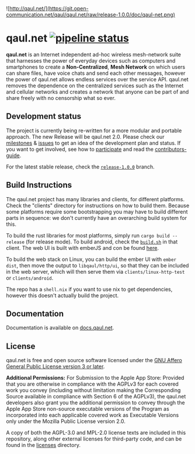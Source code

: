![http://qaul.net/](https://git.open-communication.net/qaul/qaul.net/raw/release-1.0.0/doc/qaul-net.png)

# qaul.net [![pipeline status](https://git.open-communication.net/qaul/qaul.net/badges/master/pipeline.svg)](https://git.open-communication.net/qaul/qaul.net/commits/master)

**qaul.net** is an Internet independent ad-hoc wireless mesh-network
suite that harnesses the power of everyday devices such as computers
and smartphones to create a **Non-Centralized**, **Mesh Network** on
which users can share files, have voice chats and send each other
messages, however the power of qaul.net allows endless services over
the service API. qaul.net removes the dependence on the centralized
services such as the Internet and cellular networks and creates a
network that anyone can be part of and share freely with no censorship
what so ever.


## Development status

The project is currently being re-written for a more modular and
portable approach. The new Release will be qaul.net 2.0. Please check
our [milestones] & [issues] to get an idea of the development plan and
status. If you want to get involved, see how to [participate] and read 
the [contributors-guide].

For the latest stable release, check the [`release-1.0.0`][release]
branch.

[milestones]: https://git.open-communication.net/groups/qaul/-/milestones
[issues]: https://git.open-communication.net/qaul/qaul.net/issues
[participate]: https://qaul.net/#participation
[contributors-guide]: https://docs.qaul.net/contributors/
[release]: https://git.open-communication.net/qaul/qaul.net/tree/release-1.0.0


## Build Instructions

The qaul.net project has many libraries and clients, for different
platforms.  Check the "clients" directory for instructions on how to
build them.  Because some platforms require some bootstrapping you may
have to build different parts in sequence: we don't currently have an
overarching build system for this.

To build the rust libraries for most platforms, simply run `cargo
build --release` (for release mode).  To build android, check the
[`build.sh`](./clients/android/build.sh) in that client.  The web UI
is built with emberJS and con be found [here](webgui).

To build the web stack on Linux, you can build the ember UI with
`ember dist`, then move the output to `libqaul/http/ui`, so that they
can be included in the web server, which will then serve them via
`clients/linux-http-test` or `clients/android`.

The repo has a `shell.nix` if you want to use nix to get dependencies,
however this doesn't actually build the project.


## Documentation

Documentation is available on [docs.qaul.net](https://docs.qaul.net).


## License

qaul.net is free and open source software licensed under the [GNU
Affero General Public License version 3 or
later](licenses/agpl-3.0.md).

**Additional Permissions:** For Submission to the Apple App Store:
Provided that you are otherwise in compliance with the AGPLv3 for each
covered work you convey (including without limitation making the
Corresponding Source available in compliance with Section 6 of the
AGPLv3), the qaul.net developers also grant you the additional
permission to convey through the Apple App Store non-source executable
versions of the Program as incorporated into each applicable covered
work as Executable Versions only under the Mozilla Public License
version 2.0.

A copy of both the AGPL-3.0 and MPL-2.0 license texts are included in
this repository, along other external licenses for third-party code,
and can be found in the [licenses](licenses) directory.
